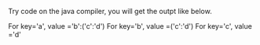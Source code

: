 Try code on the java compiler, you will get the outpt like below.

For key='a', value ='b':('c':'d')
For key='b', value =('c':'d')
For key='c', value ='d'
